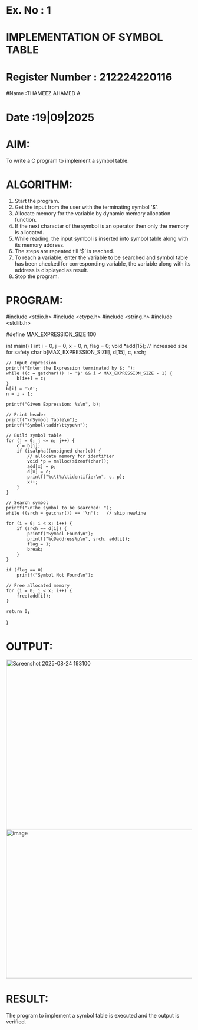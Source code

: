 # Ex. No : 1

# IMPLEMENTATION OF SYMBOL TABLE

# Register Number : 212224220116

#Name :THAMEEZ AHAMED A

# Date :19|09|2025

# AIM:

To write a C program to implement a symbol table.

# ALGORITHM:

1. Start the program.
2. Get the input from the user with the terminating symbol ‘$’.
3. Allocate memory for the variable by dynamic memory allocation function.
4. If the next character of the symbol is an operator then only the memory is allocated.
5. While reading, the input symbol is inserted into symbol table along with its memory address.
6. The steps are repeated till ‘$’ is reached.
7. To reach a variable, enter the variable to be searched and symbol table has been checked for corresponding variable, the variable along with its address is displayed as result.
8. Stop the program.

# PROGRAM:
#include <stdio.h>
#include <ctype.h>
#include <string.h>
#include <stdlib.h>

#define MAX_EXPRESSION_SIZE 100

int main() {
    int i = 0, j = 0, x = 0, n, flag = 0;
    void *add[15];   // increased size for safety
    char b[MAX_EXPRESSION_SIZE], d[15], c, srch;

    // Input expression
    printf("Enter the Expression terminated by $: ");
    while ((c = getchar()) != '$' && i < MAX_EXPRESSION_SIZE - 1) {
        b[i++] = c;
    }
    b[i] = '\0';
    n = i - 1;

    printf("Given Expression: %s\n", b);

    // Print header
    printf("\nSymbol Table\n");
    printf("Symbol\taddr\ttype\n");

    // Build symbol table
    for (j = 0; j <= n; j++) {
        c = b[j];
        if (isalpha((unsigned char)c)) {
            // allocate memory for identifier
            void *p = malloc(sizeof(char));
            add[x] = p;
            d[x] = c;
            printf("%c\t%p\tidentifier\n", c, p);
            x++;
        }
    }

    // Search symbol
    printf("\nThe symbol to be searched: ");
    while ((srch = getchar()) == '\n');   // skip newline

    for (i = 0; i < x; i++) {
        if (srch == d[i]) {
            printf("Symbol Found\n");
            printf("%c@address%p\n", srch, add[i]);
            flag = 1;
            break;
        }
    }

    if (flag == 0)
        printf("Symbol Not Found\n");

    // Free allocated memory
    for (i = 0; i < x; i++) {
        free(add[i]);
    }

    return 0;
}

# OUTPUT:
<img width="751" height="459" alt="Screenshot 2025-08-24 193100" src="https://github.com/user-attachments/assets/feb16887-991e-43d5-be66-1ea463d10398" />
<img width="781" height="403" alt="image" src="https://github.com/user-attachments/assets/dc588694-5521-42cf-a652-ffef202d226d" />



# RESULT:

The program to implement a symbol table is executed and the output is verified.

